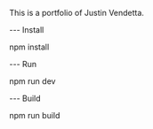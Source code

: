 This is a portfolio of Justin Vendetta.

--- Install

npm install

--- Run

npm run dev

--- Build

npm run build

